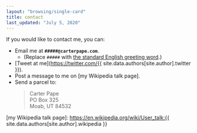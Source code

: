 ```yaml
---
layout: "browsing/single-card"
title: contact
last_updated: "July 5, 2020"
---
```

If you would like to contact me, you can:

* Email me at **`#####@carterpape.com`**.
    * (Replace `#####` with [the standard English greeting word](https://en.wiktionary.org/wiki/hello).)
* [Tweet at me](https://twitter.com/{{ site.data.authors[site.author].twitter }}).
* Post a message to me on [my Wikipedia talk page].
* Send a parcel to:
    > Carter Pape\
    > PO Box 325\
    > Moab, UT  84532

[my Wikipedia talk page]: https://en.wikipedia.org/wiki/User_talk:{{ site.data.authors[site.author].wikipedia }}
